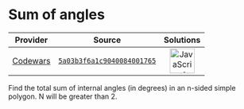 [_metadata_:generated]: - "true"

# Sum of angles

<!-- INFO TABLE BEGIN -->

| Provider                                        | Source                                                                               | Solutions                                                                                                                                                    |
| :---------------------------------------------: | :----------------------------------------------------------------------------------: | :----------------------------------------------------------------------------------------------------------------------------------------------------------: |
| [Codewars](../../../docs/providers/Codewars.md) | [`5a03b3f6a1c9040084001765`](https://www.codewars.com/kata/5a03b3f6a1c9040084001765) | [<img src="https://res.cloudinary.com/rascaltwo/image/upload/v1631924076/javascript_ehszr7.svg" alt="JavaScript" title="JavaScript" width="50" />](solve.js) |

<!-- INFO TABLE END -->

Find the total sum of internal angles (in degrees) in an n-sided simple polygon. N will be greater than 2.
